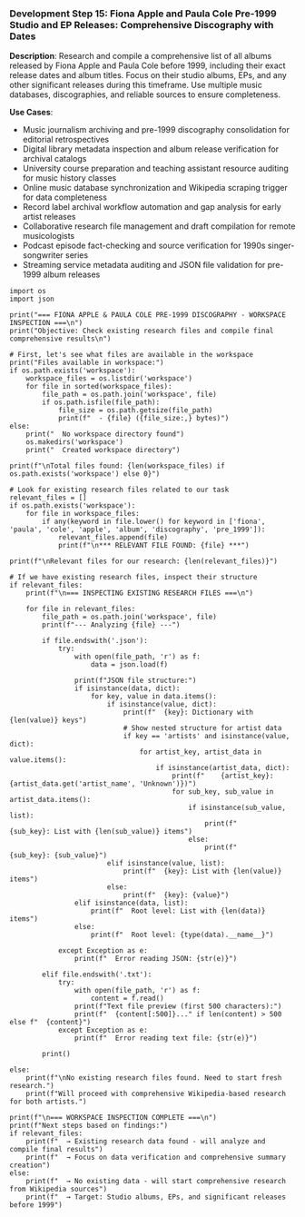### Development Step 15: Fiona Apple and Paula Cole Pre-1999 Studio and EP Releases: Comprehensive Discography with Dates

**Description**: Research and compile a comprehensive list of all albums released by Fiona Apple and Paula Cole before 1999, including their exact release dates and album titles. Focus on their studio albums, EPs, and any other significant releases during this timeframe. Use multiple music databases, discographies, and reliable sources to ensure completeness.

**Use Cases**:
- Music journalism archiving and pre-1999 discography consolidation for editorial retrospectives
- Digital library metadata inspection and album release verification for archival catalogs
- University course preparation and teaching assistant resource auditing for music history classes
- Online music database synchronization and Wikipedia scraping trigger for data completeness
- Record label archival workflow automation and gap analysis for early artist releases
- Collaborative research file management and draft compilation for remote musicologists
- Podcast episode fact-checking and source verification for 1990s singer-songwriter series
- Streaming service metadata auditing and JSON file validation for pre-1999 album releases

```
import os
import json

print("=== FIONA APPLE & PAULA COLE PRE-1999 DISCOGRAPHY - WORKSPACE INSPECTION ===\n")
print("Objective: Check existing research files and compile final comprehensive results\n")

# First, let's see what files are available in the workspace
print("Files available in workspace:")
if os.path.exists('workspace'):
    workspace_files = os.listdir('workspace')
    for file in sorted(workspace_files):
        file_path = os.path.join('workspace', file)
        if os.path.isfile(file_path):
            file_size = os.path.getsize(file_path)
            print(f"  - {file} ({file_size:,} bytes)")
else:
    print("  No workspace directory found")
    os.makedirs('workspace')
    print("  Created workspace directory")

print(f"\nTotal files found: {len(workspace_files) if os.path.exists('workspace') else 0}")

# Look for existing research files related to our task
relevant_files = []
if os.path.exists('workspace'):
    for file in workspace_files:
        if any(keyword in file.lower() for keyword in ['fiona', 'paula', 'cole', 'apple', 'album', 'discography', 'pre_1999']):
            relevant_files.append(file)
            print(f"\n*** RELEVANT FILE FOUND: {file} ***")

print(f"\nRelevant files for our research: {len(relevant_files)}")

# If we have existing research files, inspect their structure
if relevant_files:
    print(f"\n=== INSPECTING EXISTING RESEARCH FILES ===\n")
    
    for file in relevant_files:
        file_path = os.path.join('workspace', file)
        print(f"--- Analyzing {file} ---")
        
        if file.endswith('.json'):
            try:
                with open(file_path, 'r') as f:
                    data = json.load(f)
                
                print(f"JSON file structure:")
                if isinstance(data, dict):
                    for key, value in data.items():
                        if isinstance(value, dict):
                            print(f"  {key}: Dictionary with {len(value)} keys")
                            # Show nested structure for artist data
                            if key == 'artists' and isinstance(value, dict):
                                for artist_key, artist_data in value.items():
                                    if isinstance(artist_data, dict):
                                        print(f"    {artist_key}: {artist_data.get('artist_name', 'Unknown')})")
                                        for sub_key, sub_value in artist_data.items():
                                            if isinstance(sub_value, list):
                                                print(f"      {sub_key}: List with {len(sub_value)} items")
                                            else:
                                                print(f"      {sub_key}: {sub_value}")
                        elif isinstance(value, list):
                            print(f"  {key}: List with {len(value)} items")
                        else:
                            print(f"  {key}: {value}")
                elif isinstance(data, list):
                    print(f"  Root level: List with {len(data)} items")
                else:
                    print(f"  Root level: {type(data).__name__}")
                    
            except Exception as e:
                print(f"  Error reading JSON: {str(e)}")
                
        elif file.endswith('.txt'):
            try:
                with open(file_path, 'r') as f:
                    content = f.read()
                print(f"Text file preview (first 500 characters):")
                print(f"  {content[:500]}..." if len(content) > 500 else f"  {content}")
            except Exception as e:
                print(f"  Error reading text file: {str(e)}")
        
        print()

else:
    print(f"\nNo existing research files found. Need to start fresh research.")
    print(f"Will proceed with comprehensive Wikipedia-based research for both artists.")

print(f"\n=== WORKSPACE INSPECTION COMPLETE ===\n")
print(f"Next steps based on findings:")
if relevant_files:
    print(f"  → Existing research data found - will analyze and compile final results")
    print(f"  → Focus on data verification and comprehensive summary creation")
else:
    print(f"  → No existing data - will start comprehensive research from Wikipedia sources")
    print(f"  → Target: Studio albums, EPs, and significant releases before 1999")
```